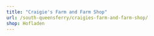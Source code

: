 ```yaml
---
title: "Craigie's Farm and Farm Shop"
url: /south-queensferry/craigies-farm-and-farm-shop/
shop: Hofladen
---
```

